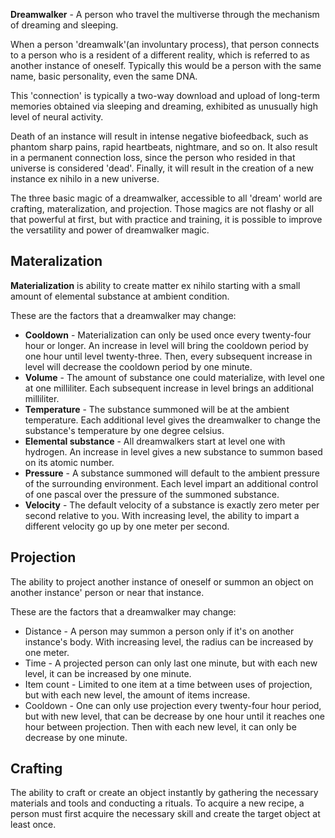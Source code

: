 **Dreamwalker** - A person who travel the multiverse through the mechanism of dreaming and sleeping.

When a person 'dreamwalk'(an involuntary process), that person connects to a person who is a resident of a different reality, which is referred to as another instance of oneself. Typically this would be a person with the same name, basic personality, even the same DNA.

This 'connection' is typically a two-way download and upload of long-term memories obtained via sleeping and dreaming, exhibited as unusually high level of neural activity.

Death of an instance will result in intense negative biofeedback, such as phantom sharp pains, rapid heartbeats, nightmare, and so on. It also result in a permanent connection loss, since the person who resided in that universe is considered 'dead'. Finally, it will result in the creation of a new instance ex nihilo in a new universe.

The three basic magic of a dreamwalker, accessible to all 'dream' world are crafting, materalization, and projection. Those magics are not flashy or all that powerful at first, but  with practice and training, it is possible to improve the versatility and power of dreamwalker magic.

## Materalization

**Materialization** is ability to create matter ex nihilo starting with a small amount of elemental substance at ambient condition.

These are the factors that a dreamwalker may change:

* **Cooldown** - Materialization can only be used once every twenty-four hour or longer. An increase in level will bring the cooldown period by one hour until level twenty-three. Then, every subsequent increase in level will decrease the cooldown period by one minute.
* **Volume** - The amount of substance one could materialize, with level one at one milliliter. Each subsequent increase in level brings an additional milliliter.
* **Temperature** - The substance summoned will be at the ambient temperature. Each additional level gives the dreamwalker to change the substance's temperature by one degree celsius.
* **Elemental substance** - All dreamwalkers start at level one with hydrogen. An increase in level gives a new substance to summon based on its atomic number.
* **Pressure** - A substance summoned will default to the ambient pressure of the surrounding environment. Each level impart an additional control of one pascal over the pressure of the summoned substance.
* **Velocity** - The default velocity of a substance is exactly zero meter per second relative to you. With increasing level, the ability to impart a different velocity go up by one meter per second.

## Projection

The ability to project another instance of oneself or summon an object on another instance' person or near that instance.

These are the factors that a dreamwalker may change:

* Distance - A person may summon a person only if it's on another instance's body. With increasing level, the radius can be increased by one meter.
* Time - A projected person can only last one minute, but with each new level, it can be increased by one minute.
* Item count - Limited to one item at a time between uses of projection, but with each new level, the amount of items increase.
* Cooldown - One can only use projection every twenty-four hour period, but with new level, that can be decrease by one hour until it reaches one hour between projection. Then with each new level, it can only be decrease by one minute.

## Crafting

The ability to craft or create an object instantly by gathering the necessary materials and tools and conducting a rituals. To acquire a new recipe, a person must first acquire the necessary skill and create the target object at least once.
